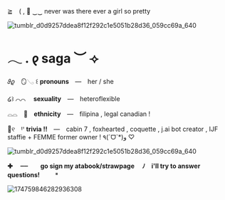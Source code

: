≧　( , 🎀 ‿‿ never was there ever a girl so pretty

![tumblr_d0d9257ddea8f12f292c1e5051b28d36_059cc69a_640](https://github.com/user-attachments/assets/f543b267-daac-4d14-95c9-5a54da67e690)

# 𓂃 . 𐑞 saga ︶  ⟢

𝜗𝜚　🪞𓂅 ꒰ **pronouns**　—　her / she

໒꒱ ⌒⌒ 　**sexuality**　—　heteroflexible

⌓⌓　💞　**ethnicity**　—　filipina , legal canadian !

🌸୧　Ꞌꞌ **trivia !!**　—　cabin 7 , foxhearted , coquette , j.ai bot creator , IJF staffie + FEMME former owner ! ٩(ˊᗜˋ*)و ♡

![tumblr_d0d9257ddea8f12f292c1e5051b28d36_059cc69a_640](https://github.com/user-attachments/assets/f543b267-daac-4d14-95c9-5a54da67e690)


**✚ 　┄┄　　go sign my atabook/strawpage　 ﾉ　i'll try to answer questions!　　 𐄈**

![174759846282936308](https://github.com/user-attachments/assets/3c326777-74fb-4f4f-92e2-671c5c96b4d2)
